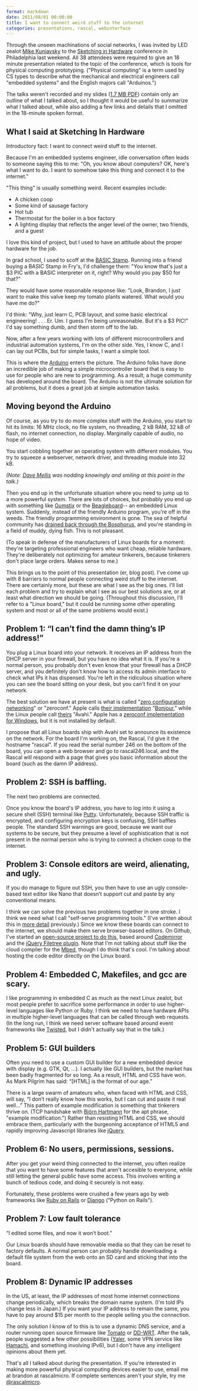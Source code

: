 ```yaml
---
format: markdown
date: 2011/08/01 00:00:00
title: I want to connect weird stuff to the internet
categories: presentations, rascal, webinterface
---
```


Through the unseen machinations of social networks, I was invited by LED zealot [Mike Kuniavsky][1] to the [Sketching in Hardware][2] conference in Philadelphia last weekend. All 38 attendees were required to give an 18 minute presentation related to the topic of the conference, which is tools for physical computing prototyping. ("Physical computing" is a term used by CS types to describe what the mechanical and electrical engineers call "embedded systems" and the English majors call "Arduinos.")

The talks weren't recorded and my slides ([1.7 MB PDF][30]) contain only an outline of what I talked about, so I thought it would be useful to summarize what I talked about, while also adding a few links and details that I omitted in the 18-minute spoken format.

## What I said at Sketching In Hardware ##

Introductory fact: I want to connect weird stuff to the internet.

Because I'm an embedded systems engineer, idle conversation often leads to someone saying this to me:
"Oh, you know about computers? OK, here's what I want to do. I want to somehow take this thing and connect it to the internet."

"This thing" is usually something weird. Recent examples include:

* A chicken coop
* Some kind of sausage factory
* Hot tub
* Thermostat for the boiler in a box factory
* A lighting display that reflects the anger level of the owner, two friends, and a guest

I love this kind of project, but I used to have an attitude about the proper hardware for the job.

In grad school, I used to scoff at the [BASIC Stamp][11]. Running into a friend buying a BASIC Stamp in Fry's, I'd challenge them: "You know that's just a $3 PIC with a BASIC interpreter on it, right? Why would you pay $50 for that?"

They would have some reasonable response like: "Look, Brandon, I just want to make this valve keep my tomato plants watered. What would you have me do?"

I'd think: "Why, just learn C, PCB layout, and some basic electrical engineering! . . . Er. Um. I guess I'm being unreasonable. But it's a $3 PIC!" I'd say something dumb, and then storm off to the lab.

Now, after a few years working with lots of different microcontrollers and industrial automation systems, I'm on the other side. Yes, I know C, and I can lay out PCBs, but for simple tasks, I want a simple tool.

This is where the [Arduino][12] enters the picture. The Arduino folks have done an incredible job of making a simple microcontroller board that is easy to use for people who are new to programming. As a result, a huge community has developed around the board. The Arduino is not the ultimate solution for all problems, but it does a great job at simple automation tasks.

## Moving beyond the Arduino ##

Of course, as you try to do more complex stuff with the Arduino, you start to hit its limits: 16 MHz clock, no file system, no threading, 2 kB RAM, 32 kB of flash, no internet connection, no display. Marginally capable of audio, no hope of video.

You start cobbling together an operating system with different modules. You try to squeeze a webserver, network driver, and threading module into 32 kB.

*(Note: [Dave Mellis][3] was nodding knowingly and smiling at this point in the talk.)*

Then you end up in the unfortunate situation where you need to jump up to a more powerful system. There are lots of choices, but probably you end up with something like [Gumstix][4] or the [Beagleboard][5]-- an embedded Linux system. Suddenly, instead of the friendly Arduino program, you're off in the weeds. The friendly programming environment is gone. The sea of helpful community has [drained back through the Bosphorus][6], and you're standing in a field of muddy, dying fish. This is not pleasant.

(To speak in defense of the manufacturers of Linux boards for a moment: they're targeting professional engineers who want cheap, reliable hardware. They're deliberately not optimizing for amateur tinkerers, because tinkerers don't place large orders. Makes sense to me.)

This brings us to the point of this presentation (er, blog post). I've come up with 8 barriers to normal people connecting weird stuff to the internet. There are certainly more, but these are what I see as the big ones. I'll list each problem and try to explain what I see as our best solutions are, or at least what direction we should be going. (Throughout this discussion, I'll refer to a "Linux board," but it could be running some other operating system and most or all of the same problems would exist.)

## Problem 1: “I can’t find the damn thing’s IP address!” ##

You plug a Linux board into your network. It receives an IP address from the DHCP server in your firewall, but you have no idea what it is. If you're a normal person, you probably don't even know that your firewall has a DHCP server, and you definitely don't know how to access its admin interface to check what IPs it has dispensed. You're left in the ridiculous situation where you can see the board sitting on your desk, but you can't find it on your network.

The best solution we have at present is what is called "[zero configuration networking][13]" or "zeroconf." Apple calls [their implementation][14] "[Bonjour][15]," while the Linux people call [theirs][16] "Avahi." Apple has a [zeroconf implementation for Windows][17], but it is not installed by default.

I propose that all Linux boards ship with Avahi set to announce its existence on the network. For the board I'm working on, the Rascal, I'd give it the hostname "rascal<serial number>". If you read the serial number 246 on the bottom of the board, you can open a web browser and go to rascal246.local, and the Rascal will respond with a page that gives you basic information about the board (such as the damn IP address).

## Problem 2: SSH is baffling. ##

The next two problems are connected.

Once you know the board's IP address, you have to log into it using a secure shell (SSH) terminal like [Putty][20]. Unfortunately, because SSH traffic is encrypted, and configuring encryption keys is confusing, SSH baffles people. The standard SSH warnings are good, because we want our systems to be secure, but they presume a level of sophistication that is not present in the normal person who is trying to connect a chicken coop to the internet.

## Problem 3: Console editors are weird, alienating, and ugly. ##

If you do manage to figure out SSH, you then have to use an ugly console-based text editor like Nano that doesn’t support cut and paste by any conventional means.

I think we can solve the previous two problems together in one stroke. I think we need what I call "self-serve programming tools." (I've written about this in [more detail][10] previously.) Since we know these boards can connect to the internet, we should make them serve browser-based editors. On Github, I've started an [open-source project to do this][21], based around [Codemirror][25] and the [jQuery Filetree plugin][26]. Note that I'm not talking about stuff like the cloud compiler for the [Mbed][22], though I do think that's cool. I'm talking about hosting the code editor directly on the Linux board.

## Problem 4: Embedded C, Makefiles, and gcc are scary. ##

I like programming in embedded C as much as the next Linux zealot, but most people prefer to sacrifice some performance in order to use higher-level languages like Python or Ruby. I think we need to have hardware APIs in multiple higher-level languages that can be called through web requests. (In the long run, I think we need server software based around event frameworks like [Twisted][23], but I didn't actually say that in the talk.)

## Problem 5: GUI builders ##

Often you need to use a custom GUI builder for a new embedded device with display (e.g. GTK, Qt, …). I actually like GUI builders, but the market has been badly fragmented for so long. As a result, HTML and CSS have won. As Mark Pilgrim has said: “[HTML] is the format of our age.”

There is a large swarm of amateurs who, when faced with HTML and CSS, will say, “I don’t really know how this works, but I can cut and paste it real well...” This pattern of example modification is something that tinkerers thrive on. (TCP handshake with [Björn Hartmann][7] for the apt phrase, "example modification.") Rather than resisting HTML and CSS, we should embrace them, particularly with the burgeoning acceptance of HTML5 and rapidly improving Javascript libraries like [jQuery][24].

## Problem 6: No users, permissions, sessions. ##

After you get your weird thing connected to the internet, you often realize that you want to have some features that aren't accesible to everyone, while still letting the general public have some access. This involves writing a bunch of tedious code, and doing it securely is not easy.

Fortunately, these problems were crushed a few years ago by web frameworks like [Ruby on Rails][8] or [Django][9] (“Python on Rails”).

## Problem 7: Low fault tolerance ##

“I edited some files, and now it won’t boot.”

Our Linux boards should have removable media so that they can be reset to factory defaults. A normal person can probably handle downloading a default file system from the web onto an SD card and sticking that into the board.

## Problem 8: Dynamic IP addresses ##

In the US, at least, the IP addresses of most home internet connections change periodically, which breaks the domain name system. (I'm told IPs change less in Japan.) If you want your IP address to remain the same, you have to pay around $15 per month to the people selling you the connection.

The only solution I know of to this is to use a dynamic DNS service, and a router running open source firmware like [Tomato][18] or [DD-WRT][19]. After the talk, people suggested a few other possibilities ([Yaler][27], some VPN service like [Hamachi][28], and something involving IPv6), but I don't have any intelligent opinions about them yet.

That's all I talked about during the presentation. If you're interested in making more powerful physical computing devices easier to use, email me at brandon at rascalmicro. If complete sentences aren't your style, try me [@rascalmicro][29].

[1]: http://thingm.com/about-us/team/mike-kuniavsky.html
[2]: http://sketching11.com
[3]: http://dam.mellis.org/
[4]: http://gumstix.com
[5]: http://beagleboard.org
[6]: http://en.wikipedia.org/wiki/Black_Sea_deluge_theory
[7]: http://bjoern.org/
[8]: http://rubyonrails.org/
[9]: https://www.djangoproject.com/
[10]: http://rascalmicro.com/blog/2011/07/06/self-serve-programming-tools/
[11]: http://www.parallax.com/tabid/295/Default.aspx
[12]: http://arduino.cc
[13]: http://zeroconf.org/
[14]: http://www.apple.com/support/bonjour/
[15]: https://twitter.com/#!/carladiana_/status/97676155359989761
[16]: http://avahi.org/
[17]: http://support.apple.com/kb/DL999
[18]: http://www.polarcloud.com/tomato
[19]: http://www.dd-wrt.com/site/index
[20]: http://www.chiark.greenend.org.uk/~sgtatham/putty/
[21]: https://github.com/rascalmicro/control-freak
[22]: http://mbed.org/
[23]: http://twistedmatrix.com/trac/
[24]: http://jquery.com/
[25]: http://codemirror.net
[26]: http://abeautifulsite.net/blog/2008/03/jquery-file-tree/
[27]: https://yaler.net/
[28]: https://secure.logmein.com/products/hamachi/
[29]: https://twitter.com/#!/rascalmicro
[30]: http://rascalmicro.com/files/presentations/2011-07-31-sketching11-weird-stuff-to-the-internet.pdf
